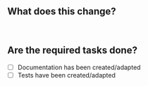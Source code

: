 ## What does this change?
<br>

## Are the required tasks done?
- [ ] Documentation has been created/adapted
- [ ] Tests have been created/adapted
